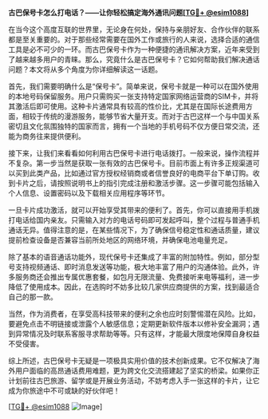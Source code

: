 **古巴保号卡怎么打电话？——让你轻松搞定海外通讯问题[[TG💪+ @esim1088](https://t.me/s/esim1088)]**

在当今这个高度互联的世界里，无论身在何处，保持与亲朋好友、合作伙伴的联系都是至关重要的。对于那些经常需要在国外工作或旅行的人来说，选择合适的通信工具是必不可少的一环。而古巴保号卡作为一种便捷的通讯解决方案，近年来受到了越来越多用户的青睐。那么，究竟什么是古巴保号卡？它如何帮助我们解决通话问题？本文将从多个角度为你详细解读这一话题。

首先，我们需要明确什么是“保号卡”。简单来说，保号卡就是一种可以在国外使用的本地号码保留服务。用户只需购买一张支持特定国家网络运营商的SIM卡，并将其激活后即可使用。这种卡片通常具有较高的性价比，尤其是在国际长途费用方面，相较于传统的漫游服务，能够节省大量开支。而对于古巴这样一个与中国关系密切且文化氛围独特的国家而言，拥有一个当地的手机号码不仅方便日常交流，还能为商务往来提供便利。

接下来，让我们来看看如何利用古巴保号卡进行电话拨打。一般来说，操作流程并不复杂。第一步当然是获取一张有效的古巴保号卡。目前市面上有许多正规渠道可以买到此类产品，比如通过官方授权经销商或者信誉良好的电商平台下单订购。收到卡片之后，请按照说明书上的指引完成注册和激活步骤。这一步骤可能包括输入个人信息、设置密码以及下载相关应用程序等环节。

一旦卡片成功激活，就可以开始享受其带来的便利了。首先，你可以直接用手机拨打电话给国内亲友。只需输入对方的电话号码即可发起呼叫，整个过程与普通手机通话无异。值得注意的是，在某些情况下，为了确保信号稳定性和通话质量，建议提前检查设备是否兼容当前所处地区的网络环境，并确保电池电量充足。

除了基本的语音通话功能外，现代保号卡还集成了丰富的附加特性。例如，部分型号支持视频通话、即时消息发送等功能，极大地丰富了用户的沟通体验。此外，许多服务商还会推出专属优惠套餐，如包月无限流量、免费接听来电等福利，进一步降低了使用成本。因此，在选购时不妨多比较几家供应商提供的方案，找到最适合自己的那一款。

当然，作为消费者，在享受高科技带来的便利之余也应时刻警惕潜在风险。比如，要避免点击不明链接或泄露个人敏感信息；定期更新软件版本以修补安全漏洞；遇到异常情况及时联系客服寻求帮助等等。只有这样，才能最大限度地保障自身权益不受侵害。

综上所述，古巴保号卡无疑是一项极具实用价值的技术创新成果。它不仅解决了海外用户面临的高昂通话费用难题，更为跨文化交流搭建起了坚实的桥梁。如果你正计划前往古巴旅游、留学或是开展业务活动，不妨考虑入手一张这样的卡片，让它成为你旅途中不可或缺的好伙伴吧！

[[TG💪+ @esim1088](https://t.me/s/esim1088) ![Image](https://i.postimg.cc/4NQfJmqS/Snipaste-2025-05-13-00-14-12.png)]